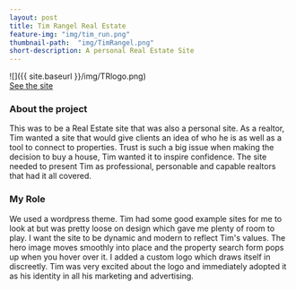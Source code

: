 ```yaml
---
layout: post
title: Tim Rangel Real Estate
feature-img: "img/tim_run.png"
thumbnail-path:  "img/TimRangel.png"
short-description: A personal Real Estate Site
---
```



![]({{ site.baseurl }}/img/TRlogo.png)  
[See the site](http://tim.rangelworks.com/)  


### About the project  

This was to be a Real Estate site that was also a personal site. As a realtor, Tim wanted a site that would give clients an idea of who he is as well as a tool to connect to properties. Trust is such a big issue when making the decision to buy a house, Tim wanted it to inspire confidence. The site needed to present Tim as professional, personable and capable realtors that had it all covered.  

### My Role   

We used a wordpress theme.
Tim had some good example sites for me to look at but was pretty loose on design which gave me plenty of room to play. I want the site to be dynamic and modern to reflect Tim's values. The hero image moves smoothly into place and the property search form pops up when you hover over it. I added a custom logo which draws itself in discreetly.
Tim was very excited about the logo and immediately adopted it as his identity in all his marketing and advertising.  

